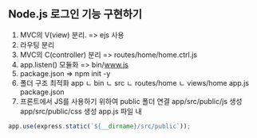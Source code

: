 ## Node.js 로그인 기능 구현하기

1. MVC의 V(view) 분리. => ejs 사용
2. 라우팅 분리
3. MVC의 C(controller) 분리 => routes/home/home.ctrl.js
4. app.listen() 모듈화 => bin/www.js
5. package.json => npm init -y
6. 폴더 구조 최적화
    app
    ㄴ bin
    ㄴ src
      ㄴ routes/home
      ㄴ views/home
    app.js
    package.json
7. 프론트에서 JS를 사용하기 위하여 public 폴더 연결
  app/src/public/js 생성
  app/src/public/css 생성
  app.js 파일 내
  ```javascript
  app.use(express.static(`${__dirname}/src/public`));
  ```
